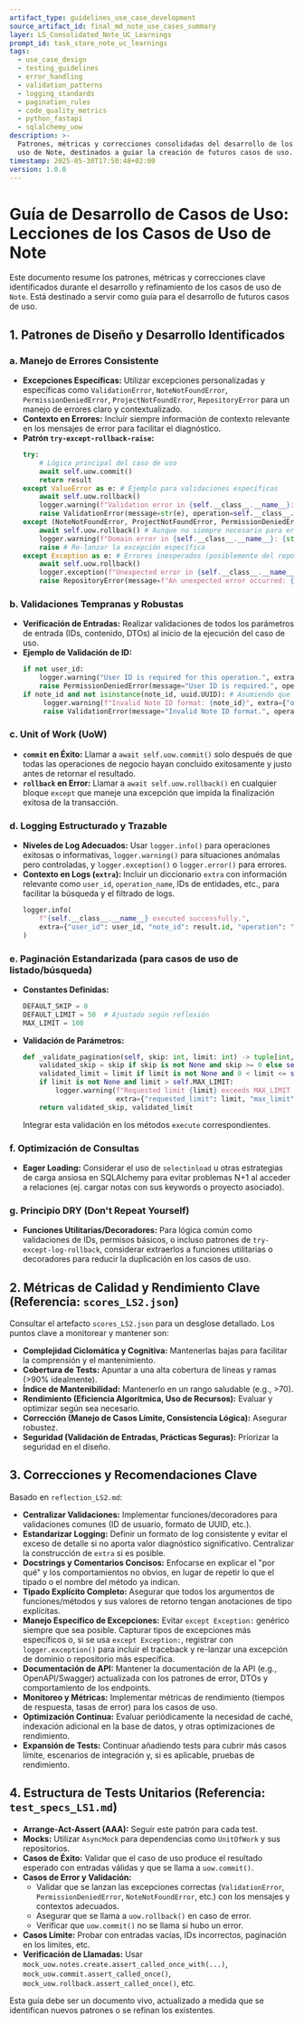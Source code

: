 ```yaml
---
artifact_type: guidelines_use_case_development
source_artifact_id: final_md_note_use_cases_summary
layer: LS_Consolidated_Note_UC_Learnings
prompt_id: task_store_note_uc_learnings
tags:
  - use_case_design
  - testing_guidelines
  - error_handling
  - validation_patterns
  - logging_standards
  - pagination_rules
  - code_quality_metrics
  - python_fastapi
  - sqlalchemy_uow
description: >-
  Patrones, métricas y correcciones consolidadas del desarrollo de los casos de
  uso de Note, destinados a guiar la creación de futuros casos de uso.
timestamp: 2025-05-30T17:50:48+02:00
version: 1.0.0
---
```


# Guía de Desarrollo de Casos de Uso: Lecciones de los Casos de Uso de Note

Este documento resume los patrones, métricas y correcciones clave identificados durante el desarrollo y refinamiento de los casos de uso de `Note`. Está destinado a servir como guía para el desarrollo de futuros casos de uso.

## 1. Patrones de Diseño y Desarrollo Identificados

### a. Manejo de Errores Consistente
-   **Excepciones Específicas:** Utilizar excepciones personalizadas y específicas como `ValidationError`, `NoteNotFoundError`, `PermissionDeniedError`, `ProjectNotFoundError`, `RepositoryError` para un manejo de errores claro y contextualizado.
-   **Contexto en Errores:** Incluir siempre información de contexto relevante en los mensajes de error para facilitar el diagnóstico.
-   **Patrón `try-except-rollback-raise`:**
    ```python
    try:
        # Lógica principal del caso de uso
        await self.uow.commit()
        return result
    except ValueError as e: # Ejemplo para validaciones específicas
        await self.uow.rollback()
        logger.warning(f"Validation error in {self.__class__.__name__}: {str(e)}", extra={"input": input_data, "user_id": user_id})
        raise ValidationError(message=str(e), operation=self.__class__.__name__)
    except (NoteNotFoundError, ProjectNotFoundError, PermissionDeniedError) as e: # Errores de dominio esperados
        await self.uow.rollback() # Aunque no siempre necesario para errores de "no encontrado" si no hubo cambios.
        logger.warning(f"Domain error in {self.__class__.__name__}: {str(e)}", extra={"input": input_data, "user_id": user_id})
        raise # Re-lanzar la excepción específica
    except Exception as e: # Errores inesperados (posiblemente del repositorio o infraestructura)
        await self.uow.rollback()
        logger.exception(f"Unexpected error in {self.__class__.__name__}: {str(e)}", extra={"input": input_data, "user_id": user_id})
        raise RepositoryError(message=f"An unexpected error occurred: {str(e)}", operation=self.__class__.__name__)
    ```

### b. Validaciones Tempranas y Robustas
-   **Verificación de Entradas:** Realizar validaciones de todos los parámetros de entrada (IDs, contenido, DTOs) al inicio de la ejecución del caso de uso.
-   **Ejemplo de Validación de ID:**
    ```python
    if not user_id:
        logger.warning("User ID is required for this operation.", extra={"operation": self.__class__.__name__})
        raise PermissionDeniedError(message="User ID is required.", operation=self.__class__.__name__)
    if note_id and not isinstance(note_id, uuid.UUID): # Asumiendo que note_id es UUID
         logger.warning(f"Invalid Note ID format: {note_id}", extra={"operation": self.__class__.__name__})
         raise ValidationError(message="Invalid Note ID format.", operation=self.__class__.__name__)
    ```

### c. Unit of Work (UoW)
-   **`commit` en Éxito:** Llamar a `await self.uow.commit()` solo después de que todas las operaciones de negocio hayan concluido exitosamente y justo antes de retornar el resultado.
-   **`rollback` en Error:** Llamar a `await self.uow.rollback()` en cualquier bloque `except` que maneje una excepción que impida la finalización exitosa de la transacción.

### d. Logging Estructurado y Trazable
-   **Niveles de Log Adecuados:** Usar `logger.info()` para operaciones exitosas o informativas, `logger.warning()` para situaciones anómalas pero controladas, y `logger.exception()` o `logger.error()` para errores.
-   **Contexto en Logs (`extra`):** Incluir un diccionario `extra` con información relevante como `user_id`, `operation_name`, IDs de entidades, etc., para facilitar la búsqueda y el filtrado de logs.
    ```python
    logger.info(
        f"{self.__class__.__name__} executed successfully.",
        extra={"user_id": user_id, "note_id": result.id, "operation": "create_note"}
    )
    ```

### e. Paginación Estandarizada (para casos de uso de listado/búsqueda)
-   **Constantes Definidas:**
    ```python
    DEFAULT_SKIP = 0
    DEFAULT_LIMIT = 50  # Ajustado según reflexión
    MAX_LIMIT = 100
    ```
-   **Validación de Parámetros:**
    ```python
    def _validate_pagination(self, skip: int, limit: int) -> tuple[int, int]:
        validated_skip = skip if skip is not None and skip >= 0 else self.DEFAULT_SKIP
        validated_limit = limit if limit is not None and 0 < limit <= self.MAX_LIMIT else self.DEFAULT_LIMIT
        if limit is not None and limit > self.MAX_LIMIT:
            logger.warning(f"Requested limit {limit} exceeds MAX_LIMIT {self.MAX_LIMIT}. Defaulting to MAX_LIMIT.",
                           extra={"requested_limit": limit, "max_limit": self.MAX_LIMIT})
        return validated_skip, validated_limit
    ```
    Integrar esta validación en los métodos `execute` correspondientes.

### f. Optimización de Consultas
-   **Eager Loading:** Considerar el uso de `selectinload` u otras estrategias de carga ansiosa en SQLAlchemy para evitar problemas N+1 al acceder a relaciones (ej. cargar notas con sus keywords o proyecto asociado).

### g. Principio DRY (Don't Repeat Yourself)
-   **Funciones Utilitarias/Decoradores:** Para lógica común como validaciones de IDs, permisos básicos, o incluso patrones de `try-except-log-rollback`, considerar extraerlos a funciones utilitarias o decoradores para reducir la duplicación en los casos de uso.

## 2. Métricas de Calidad y Rendimiento Clave (Referencia: `scores_LS2.json`)

Consultar el artefacto `scores_LS2.json` para un desglose detallado. Los puntos clave a monitorear y mantener son:
-   **Complejidad Ciclomática y Cognitiva:** Mantenerlas bajas para facilitar la comprensión y el mantenimiento.
-   **Cobertura de Tests:** Apuntar a una alta cobertura de líneas y ramas (>90% idealmente).
-   **Índice de Mantenibilidad:** Mantenerlo en un rango saludable (e.g., >70).
-   **Rendimiento (Eficiencia Algorítmica, Uso de Recursos):** Evaluar y optimizar según sea necesario.
-   **Corrección (Manejo de Casos Límite, Consistencia Lógica):** Asegurar robustez.
-   **Seguridad (Validación de Entradas, Prácticas Seguras):** Priorizar la seguridad en el diseño.

## 3. Correcciones y Recomendaciones Clave

Basado en `reflection_LS2.md`:
-   **Centralizar Validaciones:** Implementar funciones/decoradores para validaciones comunes (ID de usuario, formato de UUID, etc.).
-   **Estandarizar Logging:** Definir un formato de log consistente y evitar el exceso de detalle si no aporta valor diagnóstico significativo. Centralizar la construcción de `extra` si es posible.
-   **Docstrings y Comentarios Concisos:** Enfocarse en explicar el "por qué" y los comportamientos no obvios, en lugar de repetir lo que el tipado o el nombre del método ya indican.
-   **Tipado Explícito Completo:** Asegurar que todos los argumentos de funciones/métodos y sus valores de retorno tengan anotaciones de tipo explícitas.
-   **Manejo Específico de Excepciones:** Evitar `except Exception:` genérico siempre que sea posible. Capturar tipos de excepciones más específicos o, si se usa `except Exception:`, registrar con `logger.exception()` para incluir el traceback y re-lanzar una excepción de dominio o repositorio más específica.
-   **Documentación de API:** Mantener la documentación de la API (e.g., OpenAPI/Swagger) actualizada con los patrones de error, DTOs y comportamiento de los endpoints.
-   **Monitoreo y Métricas:** Implementar métricas de rendimiento (tiempos de respuesta, tasas de error) para los casos de uso.
-   **Optimización Continua:** Evaluar periódicamente la necesidad de caché, indexación adicional en la base de datos, y otras optimizaciones de rendimiento.
-   **Expansión de Tests:** Continuar añadiendo tests para cubrir más casos límite, escenarios de integración y, si es aplicable, pruebas de rendimiento.

## 4. Estructura de Tests Unitarios (Referencia: `test_specs_LS1.md`)

-   **Arrange-Act-Assert (AAA):** Seguir este patrón para cada test.
-   **Mocks:** Utilizar `AsyncMock` para dependencias como `UnitOfWork` y sus repositorios.
-   **Casos de Éxito:** Validar que el caso de uso produce el resultado esperado con entradas válidas y que se llama a `uow.commit()`.
-   **Casos de Error y Validación:**
    -   Validar que se lanzan las excepciones correctas (`ValidationError`, `PermissionDeniedError`, `NoteNotFoundError`, etc.) con los mensajes y contextos adecuados.
    -   Asegurar que se llama a `uow.rollback()` en caso de error.
    -   Verificar que `uow.commit()` no se llama si hubo un error.
-   **Casos Límite:** Probar con entradas vacías, IDs incorrectos, paginación en los límites, etc.
-   **Verificación de Llamadas:** Usar `mock_uow.notes.create.assert_called_once_with(...)`, `mock_uow.commit.assert_called_once()`, `mock_uow.rollback.assert_called_once()`, etc.

Esta guía debe ser un documento vivo, actualizado a medida que se identifican nuevos patrones o se refinan los existentes.
